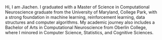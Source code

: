 Hi, I am Jiachen. I graduated with a Master of Science in Computational Neuroscience graduate from the University of Maryland, College Park, with a strong foundation in machine learning, reinforcement learning, data structures and computer algorithms. My academic journey also includes a Bachelor of Arts in Computational Neuroscience from Oberlin College, where I minored in Computer Science, Statistics, and Cognitive Sciences.

